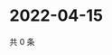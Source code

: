 # 2022-04-15

共 0 条

<!-- BEGIN WEIBO -->
<!-- 最后更新时间 Fri Apr 15 2022 16:19:22 GMT+0800 (China Standard Time) -->

<!-- END WEIBO -->
